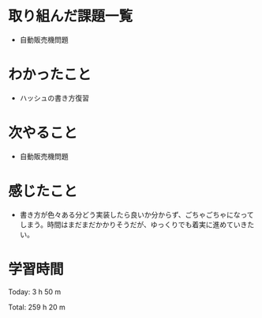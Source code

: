 # 取り組んだ課題一覧
- 自動販売機問題

# わかったこと
- ハッシュの書き方復習

# 次やること
- 自動販売機問題

# 感じたこと
- 書き方が色々ある分どう実装したら良いか分からず、ごちゃごちゃになってしまう。時間はまだまだかかりそうだが、ゆっくりでも着実に進めていきたい。

# 学習時間
Today: 3 h 50 m

Total: 259 h 20 m
